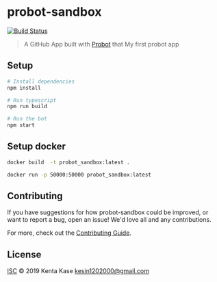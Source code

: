# probot-sandbox
[![Build Status](https://github.com/Kesin11/probot-sandbox/workflows/CI/badge.svg)](https://github.com/Kesin11/probot-sandbox/actions)

> A GitHub App built with [Probot](https://github.com/probot/probot) that My first probot app

## Setup

```sh
# Install dependencies
npm install

# Run typescript
npm run build

# Run the bot
npm start
```

## Setup docker

```sh
docker build  -t probot_sandbox:latest .

docker run -p 50000:50000 probot_sandbox:latest
```

## Contributing

If you have suggestions for how probot-sandbox could be improved, or want to report a bug, open an issue! We'd love all and any contributions.

For more, check out the [Contributing Guide](CONTRIBUTING.md).

## License

[ISC](LICENSE) © 2019 Kenta Kase <kesin1202000@gmail.com>
